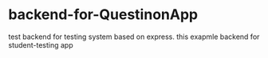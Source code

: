 # backend-for-QuestinonApp
test backend for testing system based on express.
this exapmle backend for student-testing app
